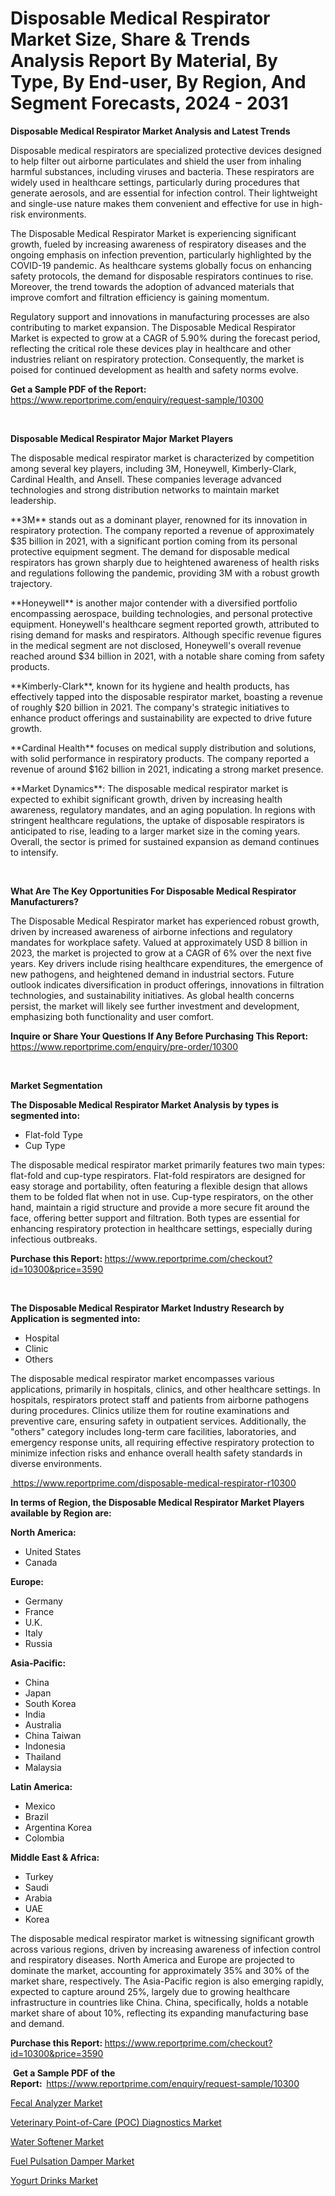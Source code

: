 <p><h1>Disposable Medical Respirator Market Size, Share & Trends Analysis Report By Material, By Type, By End-user, By Region, And Segment Forecasts, 2024 - 2031</h1></p><p><strong>Disposable Medical Respirator Market Analysis and Latest Trends</strong></p>
<p><p>Disposable medical respirators are specialized protective devices designed to help filter out airborne particulates and shield the user from inhaling harmful substances, including viruses and bacteria. These respirators are widely used in healthcare settings, particularly during procedures that generate aerosols, and are essential for infection control. Their lightweight and single-use nature makes them convenient and effective for use in high-risk environments.</p><p>The Disposable Medical Respirator Market is experiencing significant growth, fueled by increasing awareness of respiratory diseases and the ongoing emphasis on infection prevention, particularly highlighted by the COVID-19 pandemic. As healthcare systems globally focus on enhancing safety protocols, the demand for disposable respirators continues to rise. Moreover, the trend towards the adoption of advanced materials that improve comfort and filtration efficiency is gaining momentum. </p><p>Regulatory support and innovations in manufacturing processes are also contributing to market expansion. The Disposable Medical Respirator Market is expected to grow at a CAGR of 5.90% during the forecast period, reflecting the critical role these devices play in healthcare and other industries reliant on respiratory protection. Consequently, the market is poised for continued development as health and safety norms evolve.</p></p>
<p><strong>Get a Sample PDF of the Report:&nbsp;</strong> <a href="https://www.reportprime.com/enquiry/request-sample/10300">https://www.reportprime.com/enquiry/request-sample/10300</a></p>
<p>&nbsp;</p>
<p><strong>Disposable Medical Respirator Major Market Players</strong></p>
<p><p>The disposable medical respirator market is characterized by competition among several key players, including 3M, Honeywell, Kimberly-Clark, Cardinal Health, and Ansell. These companies leverage advanced technologies and strong distribution networks to maintain market leadership.</p><p>**3M** stands out as a dominant player, renowned for its innovation in respiratory protection. The company reported a revenue of approximately $35 billion in 2021, with a significant portion coming from its personal protective equipment segment. The demand for disposable medical respirators has grown sharply due to heightened awareness of health risks and regulations following the pandemic, providing 3M with a robust growth trajectory.</p><p>**Honeywell** is another major contender with a diversified portfolio encompassing aerospace, building technologies, and personal protective equipment. Honeywell's healthcare segment reported growth, attributed to rising demand for masks and respirators. Although specific revenue figures in the medical segment are not disclosed, Honeywell's overall revenue reached around $34 billion in 2021, with a notable share coming from safety products.</p><p>**Kimberly-Clark**, known for its hygiene and health products, has effectively tapped into the disposable respirator market, boasting a revenue of roughly $20 billion in 2021. The company's strategic initiatives to enhance product offerings and sustainability are expected to drive future growth.</p><p>**Cardinal Health** focuses on medical supply distribution and solutions, with solid performance in respiratory products. The company reported a revenue of around $162 billion in 2021, indicating a strong market presence.</p><p>**Market Dynamics**: The disposable medical respirator market is expected to exhibit significant growth, driven by increasing health awareness, regulatory mandates, and an aging population. In regions with stringent healthcare regulations, the uptake of disposable respirators is anticipated to rise, leading to a larger market size in the coming years. Overall, the sector is primed for sustained expansion as demand continues to intensify.</p></p>
<p>&nbsp;</p>
<p><strong>What Are The Key Opportunities For Disposable Medical Respirator Manufacturers?</strong></p>
<p><p>The Disposable Medical Respirator market has experienced robust growth, driven by increased awareness of airborne infections and regulatory mandates for workplace safety. Valued at approximately USD 8 billion in 2023, the market is projected to grow at a CAGR of 6% over the next five years. Key drivers include rising healthcare expenditures, the emergence of new pathogens, and heightened demand in industrial sectors. Future outlook indicates diversification in product offerings, innovations in filtration technologies, and sustainability initiatives. As global health concerns persist, the market will likely see further investment and development, emphasizing both functionality and user comfort.</p></p>
<p><strong>Inquire or Share Your Questions If Any Before Purchasing This Report:</strong> <a href="https://www.reportprime.com/enquiry/pre-order/10300">https://www.reportprime.com/enquiry/pre-order/10300</a></p>
<p>&nbsp;</p>
<p><strong>Market Segmentation</strong></p>
<p><strong>The Disposable Medical Respirator Market Analysis by types is segmented into:</strong></p>
<p><ul><li>Flat-fold Type</li><li>Cup Type</li></ul></p>
<p><p>The disposable medical respirator market primarily features two main types: flat-fold and cup-type respirators. Flat-fold respirators are designed for easy storage and portability, often featuring a flexible design that allows them to be folded flat when not in use. Cup-type respirators, on the other hand, maintain a rigid structure and provide a more secure fit around the face, offering better support and filtration. Both types are essential for enhancing respiratory protection in healthcare settings, especially during infectious outbreaks.</p></p>
<p><strong>Purchase this Report:&nbsp;</strong><a href="https://www.reportprime.com/checkout?id=10300&price=3590">https://www.reportprime.com/checkout?id=10300&price=3590</a></p>
<p>&nbsp;</p>
<p><strong>The Disposable Medical Respirator Market Industry Research by Application is segmented into:</strong></p>
<p><ul><li>Hospital</li><li>Clinic</li><li>Others</li></ul></p>
<p><p>The disposable medical respirator market encompasses various applications, primarily in hospitals, clinics, and other healthcare settings. In hospitals, respirators protect staff and patients from airborne pathogens during procedures. Clinics utilize them for routine examinations and preventive care, ensuring safety in outpatient services. Additionally, the "others" category includes long-term care facilities, laboratories, and emergency response units, all requiring effective respiratory protection to minimize infection risks and enhance overall health safety standards in diverse environments.</p></p>
<p><a href="https://www.reportprime.com/disposable-medical-respirator-r10300">&nbsp;https://www.reportprime.com/disposable-medical-respirator-r10300</a></p>
<p><strong>In terms of Region, the Disposable Medical Respirator Market Players available by Region are:</strong></p>
<p>
    <p> <strong> North America: </strong>
        <ul>
            <li>United States</li>
            <li>Canada</li>
        </ul>
        </p> 
    <p> <strong> Europe: </strong>
        <ul>
            <li>Germany</li>
            <li>France</li>
            <li>U.K.</li>
            <li>Italy</li>
            <li>Russia</li>
        </ul>
        </p> 
    <p> <strong> Asia-Pacific: </strong>
        <ul>
            <li>China</li>
            <li>Japan</li>
            <li>South Korea</li>
            <li>India</li>
            <li>Australia</li>
            <li>China Taiwan</li>
            <li>Indonesia</li>
            <li>Thailand</li>
            <li>Malaysia</li>
        </ul>
        </p> 
    <p> <strong> Latin America: </strong>
        <ul>
            <li>Mexico</li>
            <li>Brazil</li>
            <li>Argentina Korea</li>
            <li>Colombia</li>
        </ul>
        </p> 
    <p> <strong> Middle East & Africa: </strong>
        <ul>
            <li>Turkey</li>
            <li>Saudi</li>
            <li>Arabia</li>
            <li>UAE</li>
            <li>Korea</li>
        </ul>
    </p>
    </p>
<p><p>The disposable medical respirator market is witnessing significant growth across various regions, driven by increasing awareness of infection control and respiratory diseases. North America and Europe are projected to dominate the market, accounting for approximately 35% and 30% of the market share, respectively. The Asia-Pacific region is also emerging rapidly, expected to capture around 25%, largely due to growing healthcare infrastructure in countries like China. China, specifically, holds a notable market share of about 10%, reflecting its expanding manufacturing base and demand.</p></p>
<p><strong>Purchase this Report: </strong><a href="https://www.reportprime.com/checkout?id=10300&price=3590">https://www.reportprime.com/checkout?id=10300&price=3590</a></p>
<p>&nbsp;<strong>Get a Sample PDF of the Report:&nbsp;&nbsp;</strong><a href="https://www.reportprime.com/enquiry/request-sample/10300">https://www.reportprime.com/enquiry/request-sample/10300</a></p>
<p><strong></strong></p>
<p><p><a href="https://github.com/globismark/Market-Research-Report-List-5/blob/main/fecal-analyzer-market.md">Fecal Analyzer Market</a></p><p><a href="https://medium.com/@joanne.alsop6545/the-global-market-overview-of-the-veterinary-point-of-care-poc-diagnostics-market-provides-a-5183c74157b3">Veterinary Point-of-Care (POC) Diagnostics Market</a></p><p><a href="https://www.linkedin.com/pulse/water-softener-market-overview-regional-outlook-competitive-ntecc?trackingId=ZNZBlh8aR3CKUBUIz%2FbISQ%3D%3D">Water Softener Market</a></p><p><a href="https://issuu.com/reportprime-2/docs/fuel-pulsation-damper-market-size-2_098cd120d1cfa2">Fuel Pulsation Damper Market</a></p><p><a href="https://www.linkedin.com/pulse/strategic-market-insights-navigating-global-yogurt-drinks-lcvic?trackingId=7xe9DCW9SruA%2FOR%2BxhLT0w%3D%3D">Yogurt Drinks Market</a></p></p>